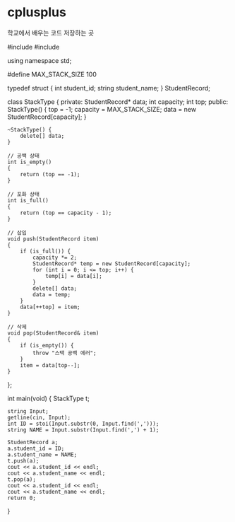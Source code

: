 # cplusplus
학교에서 배우는 코드 저장하는 곳


#include <iostream>
#include <string>

using namespace std;

#define MAX_STACK_SIZE 100

typedef struct {
    int student_id;
    string student_name;
} StudentRecord;

class StackType {
private:
    StudentRecord* data;
    int capacity;
    int top;
public:
    StackType() {
        top = -1;
        capacity = MAX_STACK_SIZE;
        data = new StudentRecord[capacity];
    }

    ~StackType() {
        delete[] data;
    }

    // 공백 상태
    int is_empty()
    {
        return (top == -1);
    }

    // 포화 상태
    int is_full()
    {
        return (top == capacity - 1);
    }

    // 삽입
    void push(StudentRecord item)
    {
        if (is_full()) {
            capacity *= 2;
            StudentRecord* temp = new StudentRecord[capacity];
            for (int i = 0; i <= top; i++) {
                temp[i] = data[i];
            }
            delete[] data;
            data = temp;
        }
        data[++top] = item;
    }

    // 삭제
	void pop(StudentRecord& item)
	{
		if (is_empty()) {
			throw "스택 공백 에러";
		}
		item = data[top--];
	}

};

int main(void) {
    StackType t;

    string Input;
    getline(cin, Input);
    int ID = stoi(Input.substr(0, Input.find(',')));
    string NAME = Input.substr(Input.find(',') + 1);

    StudentRecord a;
    a.student_id = ID;
    a.student_name = NAME;
    t.push(a);
    cout << a.student_id << endl;
    cout << a.student_name << endl;
	t.pop(a);
    cout << a.student_id << endl;
    cout << a.student_name << endl;
    return 0;
}
